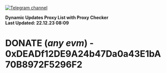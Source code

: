 [![Telegram channel](https://img.shields.io/endpoint?url=https://runkit.io/damiankrawczyk/telegram-badge/branches/master?url=https://t.me/n4z4v0d)](https://t.me/n4z4v0d) 

**Dynamic Updates Proxy List with Proxy Checker**  
**Last Updated: 22.12.23 08:09**

# DONATE (_any evm_) - 0xDEADf12DE9A24b47Da0a43E1bA70B8972F5296F2
